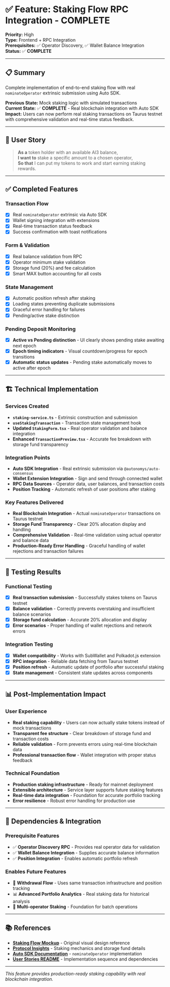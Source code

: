# ✅ Feature: Staking Flow RPC Integration - COMPLETE

**Priority:** High  
**Type:** Frontend + RPC Integration  
**Prerequisites:** ✅ Operator Discovery, ✅ Wallet Balance Integration  
**Status:** ✅ **COMPLETE**

---

## 📋 Summary

Complete implementation of end-to-end staking flow with real `nominateOperator` extrinsic submission using Auto SDK.

**Previous State:** Mock staking logic with simulated transactions  
**Current State:** ✅ **COMPLETE** - Real blockchain integration with Auto SDK  
**Impact:** Users can now perform real staking transactions on Taurus testnet with comprehensive validation and real-time status feedback.

---

## 👤 User Story

> **As a** token holder with an available AI3 balance,  
> **I want to** stake a specific amount to a chosen operator,  
> **So that** I can put my tokens to work and start earning staking rewards.

---

## ✅ Completed Features

### **Transaction Flow**

- [x] Real `nominateOperator` extrinsic via Auto SDK
- [x] Wallet signing integration with extensions
- [x] Real-time transaction status feedback
- [x] Success confirmation with toast notifications

### **Form & Validation**

- [x] Real balance validation from RPC
- [x] Operator minimum stake validation
- [x] Storage fund (20%) and fee calculation
- [x] Smart MAX button accounting for all costs

### **State Management**

- [x] Automatic position refresh after staking
- [x] Loading states preventing duplicate submissions
- [x] Graceful error handling for failures
- [x] Pending/active stake distinction

### **Pending Deposit Monitoring**

- [x] **Active vs Pending distinction** - UI clearly shows pending stake awaiting next epoch
- [x] **Epoch timing indicators** - Visual countdown/progress for epoch transitions
- [x] **Automatic status updates** - Pending stake automatically moves to active after epoch

---

## 🏗️ Technical Implementation

### **Services Created**

- **`staking-service.ts`** - Extrinsic construction and submission
- **`useStakingTransaction`** - Transaction state management hook
- **Updated `StakingForm.tsx`** - Real operator validation and balance integration
- **Enhanced `TransactionPreview.tsx`** - Accurate fee breakdown with storage fund transparency

### **Integration Points**

- **Auto SDK Integration** - Real extrinsic submission via `@autonomys/auto-consensus`
- **Wallet Extension Integration** - Sign and send through connected wallet
- **RPC Data Sources** - Operator data, user balances, and transaction costs
- **Position Tracking** - Automatic refresh of user positions after staking

### **Key Features Delivered**

- **Real Blockchain Integration** - Actual `nominateOperator` transactions on Taurus testnet
- **Storage Fund Transparency** - Clear 20% allocation display and handling
- **Comprehensive Validation** - Real-time validation using actual operator and balance data
- **Production-Ready Error Handling** - Graceful handling of wallet rejections and transaction failures

---

## 🧪 Testing Results

### **Functional Testing**

- [x] **Real transaction submission** - Successfully stakes tokens on Taurus testnet
- [x] **Balance validation** - Correctly prevents overstaking and insufficient balance scenarios
- [x] **Storage fund calculation** - Accurate 20% allocation and display
- [x] **Error scenarios** - Proper handling of wallet rejections and network errors

### **Integration Testing**

- [x] **Wallet compatibility** - Works with SubWallet and Polkadot.js extension
- [x] **RPC integration** - Reliable data fetching from Taurus testnet
- [x] **Position refresh** - Automatic update of portfolio after successful staking
- [x] **State management** - Consistent state updates across components

---

## 📊 Post-Implementation Impact

### **User Experience**

- **Real staking capability** - Users can now actually stake tokens instead of mock transactions
- **Transparent fee structure** - Clear breakdown of storage fund and transaction costs
- **Reliable validation** - Form prevents errors using real-time blockchain data
- **Professional transaction flow** - Wallet integration with proper status feedback

### **Technical Foundation**

- **Production staking infrastructure** - Ready for mainnet deployment
- **Extensible architecture** - Service layer supports future staking features
- **Real-time data integration** - Foundation for accurate portfolio tracking
- **Error resilience** - Robust error handling for production use

---

## 🔗 Dependencies & Integration

### **Prerequisite Features**

- ✅ **Operator Discovery RPC** - Provides real operator data for validation
- ✅ **Wallet Balance Integration** - Supplies accurate balance information
- ✅ **Position Integration** - Enables automatic portfolio refresh

### **Enables Future Features**

- 🎯 **Withdrawal Flow** - Uses same transaction infrastructure and position tracking
- 📊 **Advanced Portfolio Analytics** - Real staking data for historical analysis
- 🔄 **Multi-operator Staking** - Foundation for batch operations

---

## 📚 References

- **[Staking Flow Mockup](../mockups/staking-flow.html)** - Original visual design reference
- **[Protocol Insights](../resources/protocol-insights.md)** - Staking mechanics and storage fund details
- **[Auto SDK Documentation](https://develop.autonomys.xyz/sdk/auto-consensus)** - `nominateOperator` implementation
- **[User Stories README](../README.md)** - Implementation sequence and dependencies

---

_This feature provides production-ready staking capability with real blockchain integration._
